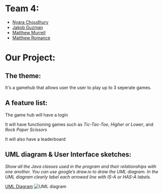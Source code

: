 # Team 4:
- [Nyara Choudhury](https://github.com/nyarac)
- [Jakob Guzman](https://github.com/guzmjo)
- [Matthew Murrell](https://github.com/murrmc)
- [Matthew Romance](https://github.com/romamc62)

# Our Project:
## The theme: 

It's a gamehub that allows user the user to play up to 3 seperate games.

## A feature list: 

The game hub will have a login

It will have functioning games such as *Tic-Tac-Toe*, *Higher or Lower*, and *Rock Paper Scissors*

It will also have a leaderboard
## UML diagram & User Interface sketches:
*Show all the Java classes used in the program and their relationships with one another. You can use google’s draw.io to draw the UML diagram. In the UML diagram clearly label each arrowed line with IS-A or HAS-A labels.*

[UML Diagram](https://drive.google.com/file/d/19qYUSJMFpEPtuDP4WAGUdv4B_AoqjmOC/view?usp=sharing)
![UML diagram](https://user-images.githubusercontent.com/116584585/201716840-1b2a010f-483f-4d53-bf91-a0d8f21126a0.png)
